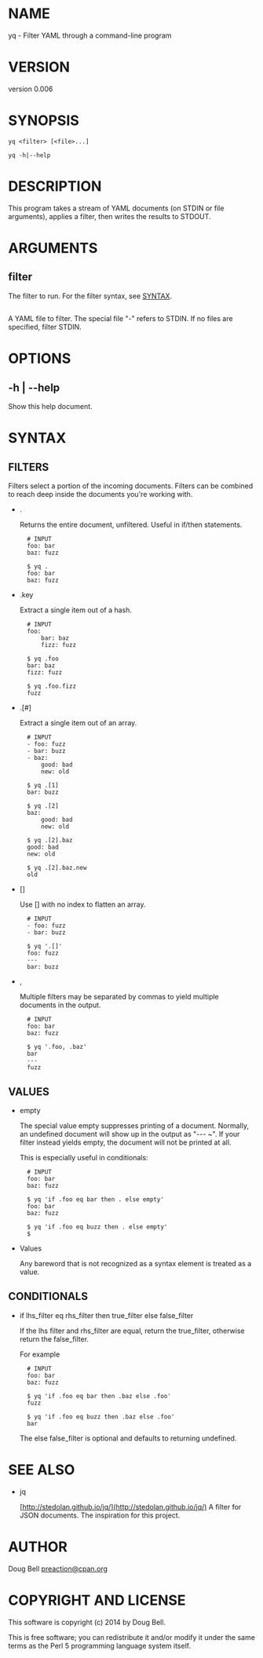 # NAME

yq - Filter YAML through a command-line program

# VERSION

version 0.006

# SYNOPSIS

    yq <filter> [<file>...]

    yq -h|--help

# DESCRIPTION

This program takes a stream of YAML documents (on STDIN or file arguments),
applies a filter, then writes the results to STDOUT.

# ARGUMENTS

## filter

The filter to run. For the filter syntax, see [SYNTAX](http://search.cpan.org/perldoc?SYNTAX).

## <file>

A YAML file to filter. The special file "-" refers to STDIN. If no files are
specified, filter STDIN.

# OPTIONS

## \-h | --help

Show this help document.

# SYNTAX

## FILTERS

Filters select a portion of the incoming documents. Filters can be combined
to reach deep inside the documents you're working with.

- .

    Returns the entire document, unfiltered. Useful in if/then statements.

        # INPUT
        foo: bar
        baz: fuzz

        $ yq .
        foo: bar
        baz: fuzz

- .key

    Extract a single item out of a hash.

        # INPUT
        foo:
            bar: baz
            fizz: fuzz

        $ yq .foo
        bar: baz
        fizz: fuzz

        $ yq .foo.fizz
        fuzz

- .\[\#\]

    Extract a single item out of an array.

        # INPUT
        - foo: fuzz
        - bar: buzz
        - baz:
            good: bad
            new: old

        $ yq .[1]
        bar: buzz

        $ yq .[2]
        baz:
            good: bad
            new: old

        $ yq .[2].baz
        good: bad
        new: old

        $ yq .[2].baz.new
        old

- \[\]

    Use \[\] with no index to flatten an array.

        # INPUT
        - foo: fuzz
        - bar: buzz

        $ yq '.[]'
        foo: fuzz
        ---
        bar: buzz

- ,

    Multiple filters may be separated by commas to yield multiple documents in the
    output.

        # INPUT
        foo: bar
        baz: fuzz

        $ yq '.foo, .baz'
        bar
        ---
        fuzz

## VALUES

- empty

    The special value empty suppresses printing of a document. Normally,
    an undefined document will show up in the output as "--- ~". If your
    filter instead yields empty, the document will not be printed at all.

    This is especially useful in conditionals:

        # INPUT
        foo: bar
        baz: fuzz

        $ yq 'if .foo eq bar then . else empty'
        foo: bar
        baz: fuzz

        $ yq 'if .foo eq buzz then . else empty'
        $

- Values

    Any bareword that is not recognized as a syntax element is treated
    as a value.

## CONDITIONALS

- if lhs\_filter eq rhs\_filter then true\_filter else false\_filter

    If the lhs filter and rhs\_filter are equal, return the true\_filter,
    otherwise return the false\_filter.

    For example

        # INPUT
        foo: bar
        baz: fuzz

        $ yq 'if .foo eq bar then .baz else .foo'
        fuzz

        $ yq 'if .foo eq buzz then .baz else .foo'
        bar

    The else false\_filter is optional and defaults to returning undefined.

# SEE ALSO

- jq

    [http://stedolan.github.io/jq/](http://stedolan.github.io/jq/) A filter for JSON documents. The inspiration
    for this project.

# AUTHOR

Doug Bell <preaction@cpan.org>

# COPYRIGHT AND LICENSE

This software is copyright (c) 2014 by Doug Bell.

This is free software; you can redistribute it and/or modify it under
the same terms as the Perl 5 programming language system itself.
